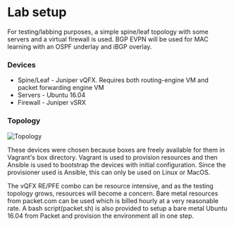 # Lab setup

For testing/labbing purposes, a simple spine/leaf topology with some servers and a virtual firewall is used. BGP EVPN will be used for MAC learning with an OSPF underlay and iBGP overlay. 

### Devices
* Spine/Leaf - Juniper vQFX. Requires both routing-engine VM and packet forwarding engine VM
* Servers - Ubuntu 16.04
* Firewall - Juniper vSRX

### Topology

![Topology](https://github.com/crutcha/eidetic/tree/master/vagrant/eidetic-lab.png)


These devices were chosen because boxes are freely available for them in Vagrant's box directory. Vagrant is used to provision resources and then Ansible is used to bootstrap the devices with initial configuration. Since the provisioner used is Ansible, this can only be used on Linux or MacOS.

The vQFX RE/PFE combo can be resource intensive, and as the testing topology grows, resources will become a concern. Bare metal resources from packet.com can be used which is billed hourly at a very reasonable rate. A bash script(packet.sh) is also provided to setup a bare metal Ubuntu 16.04 from Packet and provision the environment all in one step.